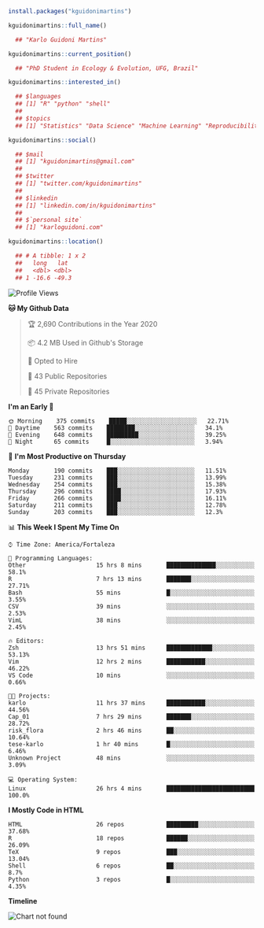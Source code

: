 ```r
install.packages("kguidonimartins")

kguidonimartins::full_name()

  ## "Karlo Guidoni Martins"

kguidonimartins::current_position()

  ## "PhD Student in Ecology & Evolution, UFG, Brazil"

kguidonimartins::interested_in()

  ## $languages
  ## [1] "R" "python" "shell" 
  ##
  ## $topics
  ## [1] "Statistics" "Data Science" "Machine Learning" "Reproducibility"

kguidonimartins::social()

  ## $mail
  ## [1] "kguidonimartins@gmail.com"
  ## 
  ## $twitter
  ## [1] "twitter.com/kguidonimartins"
  ## 
  ## $linkedin
  ## [1] "linkedin.com/in/kguidonimartins"
  ## 
  ## $`personal site`
  ## [1] "karloguidoni.com"

kguidonimartins::location()

  ## # A tibble: 1 x 2
  ##   long   lat
  ##   <dbl> <dbl>
  ## 1 -16.6 -49.3
```

<!--START_SECTION:waka-->
![Profile Views](http://img.shields.io/badge/Profile%20Views-1-blue)

**🐱 My Github Data** 

> 🏆 2,690 Contributions in the Year 2020
 > 
> 📦 4.2 MB Used in Github's Storage 
 > 
> 💼 Opted to Hire
 > 
> 📜 43 Public Repositories
 > 
> 🔑 45 Private Repositories 

**I'm an Early 🐤** 

```text
🌞 Morning    375 commits    █████░░░░░░░░░░░░░░░░░░░░   22.71% 
🌆 Daytime    563 commits    ████████░░░░░░░░░░░░░░░░░   34.1% 
🌃 Evening    648 commits    █████████░░░░░░░░░░░░░░░░   39.25% 
🌙 Night      65 commits     █░░░░░░░░░░░░░░░░░░░░░░░░   3.94%

```
📅 **I'm Most Productive on Thursday** 

```text
Monday       190 commits    ███░░░░░░░░░░░░░░░░░░░░░░   11.51% 
Tuesday      231 commits    ███░░░░░░░░░░░░░░░░░░░░░░   13.99% 
Wednesday    254 commits    ███░░░░░░░░░░░░░░░░░░░░░░   15.38% 
Thursday     296 commits    ████░░░░░░░░░░░░░░░░░░░░░   17.93% 
Friday       266 commits    ████░░░░░░░░░░░░░░░░░░░░░   16.11% 
Saturday     211 commits    ███░░░░░░░░░░░░░░░░░░░░░░   12.78% 
Sunday       203 commits    ███░░░░░░░░░░░░░░░░░░░░░░   12.3%

```


📊 **This Week I Spent My Time On** 

```text
⌚︎ Time Zone: America/Fortaleza

💬 Programming Languages: 
Other                    15 hrs 8 mins       ██████████████░░░░░░░░░░░   58.1% 
R                        7 hrs 13 mins       ███████░░░░░░░░░░░░░░░░░░   27.71% 
Bash                     55 mins             █░░░░░░░░░░░░░░░░░░░░░░░░   3.55% 
CSV                      39 mins             ░░░░░░░░░░░░░░░░░░░░░░░░░   2.53% 
VimL                     38 mins             ░░░░░░░░░░░░░░░░░░░░░░░░░   2.45%

🔥 Editors: 
Zsh                      13 hrs 51 mins      █████████████░░░░░░░░░░░░   53.13% 
Vim                      12 hrs 2 mins       ███████████░░░░░░░░░░░░░░   46.22% 
VS Code                  10 mins             ░░░░░░░░░░░░░░░░░░░░░░░░░   0.66%

🐱‍💻 Projects: 
karlo                    11 hrs 37 mins      ███████████░░░░░░░░░░░░░░   44.56% 
Cap_01                   7 hrs 29 mins       ███████░░░░░░░░░░░░░░░░░░   28.72% 
risk_flora               2 hrs 46 mins       ██░░░░░░░░░░░░░░░░░░░░░░░   10.64% 
tese-karlo               1 hr 40 mins        █░░░░░░░░░░░░░░░░░░░░░░░░   6.46% 
Unknown Project          48 mins             ░░░░░░░░░░░░░░░░░░░░░░░░░   3.09%

💻 Operating System: 
Linux                    26 hrs 4 mins       █████████████████████████   100.0%

```

**I Mostly Code in HTML** 

```text
HTML                     26 repos            █████████░░░░░░░░░░░░░░░░   37.68% 
R                        18 repos            ██████░░░░░░░░░░░░░░░░░░░   26.09% 
TeX                      9 repos             ███░░░░░░░░░░░░░░░░░░░░░░   13.04% 
Shell                    6 repos             ██░░░░░░░░░░░░░░░░░░░░░░░   8.7% 
Python                   3 repos             █░░░░░░░░░░░░░░░░░░░░░░░░   4.35%

```


**Timeline**

![Chart not found](https://github.com/kguidonimartins/kguidonimartins/blob/master/charts/bar_graph.png) 


<!--END_SECTION:waka-->
